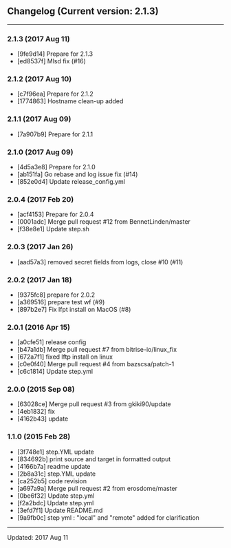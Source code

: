 ## Changelog (Current version: 2.1.3)

-----------------

### 2.1.3 (2017 Aug 11)

* [9fe9d14] Prepare for 2.1.3
* [ed8537f] Mlsd fix (#16)

### 2.1.2 (2017 Aug 10)

* [c7f96ea] Prepare for 2.1.2
* [1774863] Hostname clean-up added

### 2.1.1 (2017 Aug 09)

* [7a907b9] Prepare for 2.1.1

### 2.1.0 (2017 Aug 09)

* [4d5a3e8] Prepare for 2.1.0
* [ab151fa] Go rebase and log issue fix (#14)
* [852e0d4] Update release_config.yml

### 2.0.4 (2017 Feb 20)

* [acf4153] Prepare for 2.0.4
* [0001adc] Merge pull request #12 from BennetLinden/master
* [f38e8e1] Update step.sh

### 2.0.3 (2017 Jan 26)

* [aad57a3] removed secret fields from logs, close #10 (#11)

### 2.0.2 (2017 Jan 18)

* [9375fc8] prepare for 2.0.2
* [a369516] prepare test wf (#9)
* [897b2e7] Fix lfpt install on MacOS (#8)

### 2.0.1 (2016 Apr 15)

* [a0cfe51] release config
* [b47a1db] Merge pull request #7 from bitrise-io/linux_fix
* [672a7f1] fixed lftp install on linux
* [c0e0f40] Merge pull request #4 from bazscsa/patch-1
* [c6c1814] Update step.yml

### 2.0.0 (2015 Sep 08)

* [63028ce] Merge pull request #3 from gkiki90/update
* [4eb1832] fix
* [4162b43] update

### 1.1.0 (2015 Feb 28)

* [3f748e1] step.YML update
* [834692b] print source and target in formatted output
* [4166b7a] readme update
* [2b8a31c] step.YML update
* [ca252b5] code revision
* [a697a9a] Merge pull request #2 from erosdome/master
* [0be6f32] Update step.yml
* [f2a2bdc] Update step.yml
* [3efd7f1] Update README.md
* [9a9fb0c] step yml : "local" and "remote" added for clarification

-----------------

Updated: 2017 Aug 11
